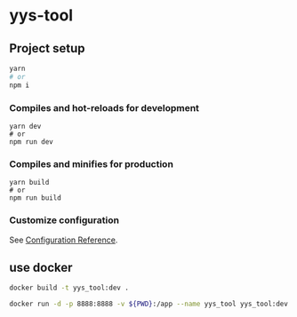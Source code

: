 # yys-tool

## Project setup
```bash
yarn
# or
npm i
```

### Compiles and hot-reloads for development
```
yarn dev
# or
npm run dev
```

### Compiles and minifies for production
```
yarn build
# or
npm run build
```

### Customize configuration
See [Configuration Reference](https://cli.vuejs.org/config/).


## use docker

```bash
docker build -t yys_tool:dev .
```

```bash
docker run -d -p 8888:8888 -v ${PWD}:/app --name yys_tool yys_tool:dev
```

